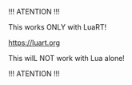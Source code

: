 !!! ATENTION !!!

This works ONLY with LuaRT!

https://luart.org

This wilL NOT work with Lua alone!

!!! ATENTION !!!
